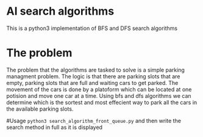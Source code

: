 # AI search algorithms
This is a python3 implementation of BFS and DFS search algorithms 

# The problem
The problem that the algorithms are tasked to solve is a simple parking managment problem. The logic is that there are
parking slots that are empty, parking slots that are full and waiting cars to get parked. The movement of the cars is done by a platoform which can be located 
at one potision and move one car at a time. Using bfs and dfs algorithms we can determine which is the sortest and most effecient way to park all the cars 
in the available parking slots.

#Usage
`python3 search_algorithm_front_queue.py` and then write the search method in full as it is displayed  
